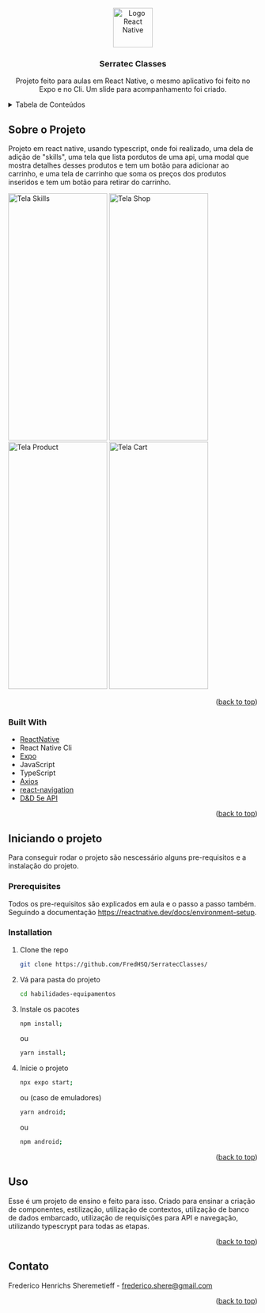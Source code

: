 <div id="top"></div>


<br />
<div align="center">
  <a href="https://reactnative.dev/">
    <img src="https://d33wubrfki0l68.cloudfront.net/554c3b0e09cf167f0281fda839a5433f2040b349/ecfc9/img/header_logo.svg" alt="Logo React Native" width="80" height="80">
  </a>

<h3 align="center">Serratec Classes</h3>

  <p align="center">
    Projeto feito para aulas em React Native, o mesmo aplicativo foi feito no Expo e no Cli. Um slide para acompanhamento foi criado.
  </p>
</div>



<!-- TABLE OF CONTENTS -->
<details>
  <summary>Tabela de Conteúdos</summary>
  <ol>
    <li>
      <a href="#about-the-project">Sobre o projeto</a>
      <ul>
        <li><a href="#built-with">Feito com</a></li>
      </ul>
    </li>
    <li>
      <a href="#getting-started">Iniciando o Projeto</a>
      <ul>
        <li><a href="#prerequisites">Prerequisitos</a></li>
        <li><a href="#installation">Instalação</a></li>
      </ul>
    </li>
    <li><a href="#usage">Uso</a></li>
	  <li><a href="#usage">Exercicios</a></li>
    <li><a href="#roadmap">Roadmap</a></li>
  </ol>
</details>



<!-- ABOUT THE PROJECT -->
## Sobre o Projeto
<div style={{ display: flex, flex-direction: row }}>
  <p>Projeto em react native, usando typescript, onde foi realizado, uma dela de adição de "skills", uma tela que lista pordutos de uma api, uma modal que mostra detalhes desses produtos e tem um botão para adicionar ao carrinho, e uma tela de carrinho que soma os preços dos produtos inseridos e tem um botão para retirar do carrinho.</p>
  <img src="https://github.com/FredHSQ/SerratecClasses/blob/main/Images/Skills.png?raw=true" alt="Tela Skills" width="200" height="500">
  <img src="https://github.com/FredHSQ/SerratecClasses/blob/main/Images/Shop.png?raw=true" alt="Tela Shop" width="200" height="500">
  <img src="https://github.com/FredHSQ/SerratecClasses/blob/main/Images/Product.png?raw=true" alt="Tela Product" width="200" height="500">
  <img src="https://github.com/FredHSQ/SerratecClasses/blob/main/Images/Cart.png?raw=true" alt="Tela Cart" width="200" height="500">
 </div>




<p align="right">(<a href="#top">back to top</a>)</p>



### Built With

* [ReactNative](https://reactnative.dev/)
* React Native Cli
* [Expo](https://docs.expo.dev/)
* JavaScript
* TypeScript
* [Axios](https://github.com/axios/axios)
* [react-navigation](https://reactnavigation.org/docs/getting-started/)
* [D&D 5e API](https://www.dnd5eapi.co/)


<p align="right">(<a href="#top">back to top</a>)</p>



<!-- GETTING STARTED -->
## Iniciando o projeto

Para conseguir rodar o projeto são nescessário alguns pre-requisitos e a instalação do projeto.

### Prerequisites
Todos os pre-requisitos são explicados em aula e o passo a passo também. Seguindo a documentação https://reactnative.dev/docs/environment-setup.

### Installation


1. Clone the repo
   ```sh
   git clone https://github.com/FredHSQ/SerratecClasses/
   ```
3. Vá para pasta do projeto
   ```sh
   cd habilidades-equipamentos
   ```
4. Instale os pacotes
   ```sh
   npm install;
   ```
   ou
   ```sh
   yarn install;
   ```
5. Inicie o projeto
   ```sh
   npx expo start;
   ```
   ou (caso de emuladores)
   ```sh
   yarn android;
   ```
   ou
   ```sh
   npm android;
   ```

<p align="right">(<a href="#top">back to top</a>)</p>



<!-- USAGE EXAMPLES -->
## Uso

Esse é um projeto de ensino e feito para isso. Criado para ensinar a criação de componentes, estilização, utilização de contextos, utilização de banco de dados embarcado, utilização de requisições para API e navegação, utilizando typescrypt para todas as etapas.


<p align="right">(<a href="#top">back to top</a>)</p>


<!-- CONTACT -->
## Contato

Frederico Henrichs Sheremetieff - frederico.shere@gmail.com


<p align="right">(<a href="#top">back to top</a>)</p>





<!-- MARKDOWN LINKS & IMAGES -->
<!-- https://www.markdownguide.org/basic-syntax/#reference-style-links -->
[contributors-shield]: https://img.shields.io/github/contributors/github_username/repo_name.svg?style=for-the-badge
[contributors-url]: https://github.com/github_username/repo_name/graphs/contributors
[forks-shield]: https://img.shields.io/github/forks/github_username/repo_name.svg?style=for-the-badge
[forks-url]: https://github.com/github_username/repo_name/network/members
[stars-shield]: https://img.shields.io/github/stars/github_username/repo_name.svg?style=for-the-badge
[stars-url]: https://github.com/github_username/repo_name/stargazers
[issues-shield]: https://img.shields.io/github/issues/github_username/repo_name.svg?style=for-the-badge
[issues-url]: https://github.com/github_username/repo_name/issues
[license-shield]: https://img.shields.io/github/license/github_username/repo_name.svg?style=for-the-badge
[license-url]: https://github.com/github_username/repo_name/blob/master/LICENSE.txt
[linkedin-shield]: https://img.shields.io/badge/-LinkedIn-black.svg?style=for-the-badge&logo=linkedin&colorB=555
[linkedin-url]: https://linkedin.com/in/linkedin_username
[product-screenshot]: images/screenshot.png
